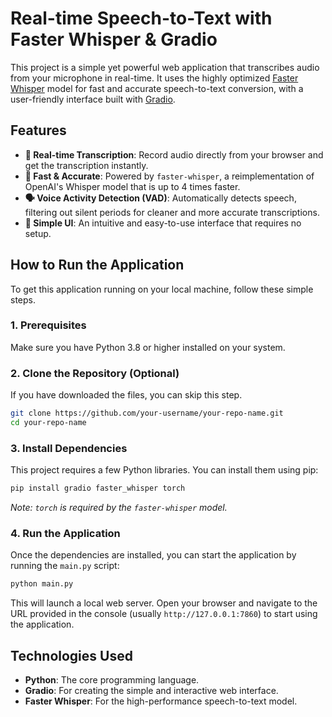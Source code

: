 # Real-time Speech-to-Text with Faster Whisper & Gradio

This project is a simple yet powerful web application that transcribes audio from your microphone in real-time. It uses the highly optimized [Faster Whisper](https://github.com/guillaumekln/faster-whisper) model for fast and accurate speech-to-text conversion, with a user-friendly interface built with [Gradio](https://www.gradio.app/).

## Features

- **🎤 Real-time Transcription**: Record audio directly from your browser and get the transcription instantly.
- **🚀 Fast & Accurate**: Powered by `faster-whisper`, a reimplementation of OpenAI's Whisper model that is up to 4 times faster.
- **🗣️ Voice Activity Detection (VAD)**: Automatically detects speech, filtering out silent periods for cleaner and more accurate transcriptions.
- **🎨 Simple UI**: An intuitive and easy-to-use interface that requires no setup.

## How to Run the Application

To get this application running on your local machine, follow these simple steps.

### 1. Prerequisites

Make sure you have Python 3.8 or higher installed on your system.

### 2. Clone the Repository (Optional)

If you have downloaded the files, you can skip this step.

```bash
git clone https://github.com/your-username/your-repo-name.git
cd your-repo-name
```

### 3. Install Dependencies

This project requires a few Python libraries. You can install them using pip:

```bash
pip install gradio faster_whisper torch
```

*Note: `torch` is required by the `faster-whisper` model.*

### 4. Run the Application

Once the dependencies are installed, you can start the application by running the `main.py` script:

```bash
python main.py
```

This will launch a local web server. Open your browser and navigate to the URL provided in the console (usually `http://127.0.0.1:7860`) to start using the application.

## Technologies Used

- **Python**: The core programming language.
- **Gradio**: For creating the simple and interactive web interface.
- **Faster Whisper**: For the high-performance speech-to-text model.
